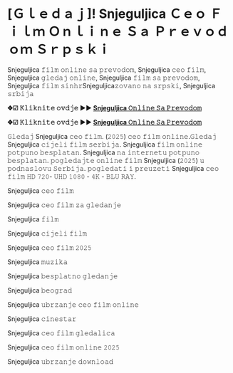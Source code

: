 # [Ｇｌｅｄａｊ]! Snjeguljica Ｃｅｏ Ｆｉｌｍ Ｏｎｌｉｎｅ Ｓａ Ｐｒｅｖｏｄｏｍ Ｓｒｐｓｋｉ

Snjeguljica 𝚏𝚒𝚕𝚖 𝚘𝚗𝚕𝚒𝚗𝚎 𝚜𝚊 𝚙𝚛𝚎𝚟𝚘𝚍𝚘𝚖, Snjeguljica 𝚌𝚎𝚘 𝚏𝚒𝚕𝚖, Snjeguljica 𝚐𝚕𝚎𝚍𝚊𝚓 𝚘𝚗𝚕𝚒𝚗𝚎, Snjeguljica 𝚏𝚒𝚕𝚖 𝚜𝚊 𝚙𝚛𝚎𝚟𝚘𝚍𝚘𝚖, Snjeguljica 𝚏𝚒𝚕𝚖 𝚜𝚒𝚗𝚑𝚛Snjeguljica𝚣𝚘𝚟𝚊𝚗𝚘 𝚗𝚊 𝚜𝚛𝚙𝚜𝚔𝚒, Snjeguljica 𝚜𝚛𝚋𝚒𝚓𝚊

**✥☑ 𝙺𝚕𝚒𝚔𝚗𝚒𝚝𝚎 𝚘𝚟𝚍𝚓𝚎 ►► [Snjeguljica 𝙾𝚗𝚕𝚒𝚗𝚎 𝚂𝚊 𝙿𝚛𝚎𝚟𝚘𝚍𝚘𝚖](https://tinyurl.com/yn6efy22)**

**✥☑ 𝙺𝚕𝚒𝚔𝚗𝚒𝚝𝚎 𝚘𝚟𝚍𝚓𝚎 ►► [Snjeguljica 𝙾𝚗𝚕𝚒𝚗𝚎 𝚂𝚊 𝙿𝚛𝚎𝚟𝚘𝚍𝚘𝚖](https://tinyurl.com/yn6efy22)**

𝙶𝚕𝚎𝚍𝚊𝚓 Snjeguljica 𝚌𝚎𝚘 𝚏𝚒𝚕𝚖. (𝟸𝟶𝟸𝟻) 𝚌𝚎𝚘 𝚏𝚒𝚕𝚖 𝚘𝚗𝚕𝚒𝚗𝚎.𝙶𝚕𝚎𝚍𝚊𝚓 Snjeguljica 𝚌𝚒𝚓𝚎𝚕𝚒 𝚏𝚒𝚕𝚖 𝚜𝚎𝚛𝚋𝚒𝚓𝚊. Snjeguljica  𝚏𝚒𝚕𝚖 𝚘𝚗𝚕𝚒𝚗𝚎 𝚙𝚘𝚝𝚙𝚞𝚗𝚘 𝚋𝚎𝚜𝚙𝚕𝚊𝚝𝚊𝚗. Snjeguljica  𝚗𝚊 𝚒𝚗𝚝𝚎𝚛𝚗𝚎𝚝𝚞 𝚙𝚘𝚝𝚙𝚞𝚗𝚘 𝚋𝚎𝚜𝚙𝚕𝚊𝚝𝚊𝚗. 𝚙𝚘𝚐𝚕𝚎𝚍𝚊𝚓𝚝𝚎 𝚘𝚗𝚕𝚒𝚗𝚎 𝚏𝚒𝚕𝚖 Snjeguljica (𝟸𝟶𝟸𝟻) 𝚞 𝚙𝚘𝚍𝚗𝚊𝚜𝚕𝚘𝚟𝚞 𝚂𝚎𝚛𝚋𝚒𝚓𝚊. 𝚙𝚘𝚐𝚕𝚎𝚍𝚊𝚝𝚒 𝚒 𝚙𝚛𝚎𝚞𝚣𝚎𝚝𝚒 Snjeguljica 𝚌𝚎𝚘 𝚏𝚒𝚕𝚖 𝙷𝙳 𝟽𝟸𝟶- 𝚄𝙷𝙳 𝟷𝟶𝟾𝟶 - 𝟺𝙺 - 𝙱𝙻𝚄 𝚁𝙰𝚈.

Snjeguljica 𝚌𝚎𝚘 𝚏𝚒𝚕𝚖

Snjeguljica 𝚌𝚎𝚘 𝚏𝚒𝚕𝚖 𝚣𝚊 𝚐𝚕𝚎𝚍𝚊𝚗𝚓𝚎

Snjeguljica 𝚏𝚒𝚕𝚖

Snjeguljica 𝚌𝚒𝚓𝚎𝚕𝚒 𝚏𝚒𝚕𝚖

Snjeguljica 𝚌𝚎𝚘 𝚏𝚒𝚕𝚖 𝟸𝟶𝟸𝟻

Snjeguljica 𝚖𝚞𝚣𝚒𝚔𝚊

Snjeguljica 𝚋𝚎𝚜𝚙𝚕𝚊𝚝𝚗𝚘 𝚐𝚕𝚎𝚍𝚊𝚗𝚓𝚎

Snjeguljica 𝚋𝚎𝚘𝚐𝚛𝚊𝚍

Snjeguljica 𝚞𝚋𝚛𝚣𝚊𝚗𝚓𝚎 𝚌𝚎𝚘 𝚏𝚒𝚕𝚖 𝚘𝚗𝚕𝚒𝚗𝚎

Snjeguljica 𝚌𝚒𝚗𝚎𝚜𝚝𝚊𝚛

Snjeguljica 𝚌𝚎𝚘 𝚏𝚒𝚕𝚖 𝚐𝚕𝚎𝚍𝚊𝚕𝚒𝚌𝚊

Snjeguljica 𝚌𝚎𝚘 𝚏𝚒𝚕𝚖 𝚘𝚗𝚕𝚒𝚗𝚎 𝟸𝟶𝟸𝟻

Snjeguljica 𝚞𝚋𝚛𝚣𝚊𝚗𝚓𝚎 𝚍𝚘𝚠𝚗𝚕𝚘𝚊𝚍
